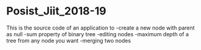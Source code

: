 # Posist_Jiit_2018-19
This is the source code of an application to 
-create a new node with parent as null
-sum property of binary tree
-editing nodes
-maximum depth of a tree from any node you want
-merging two nodes
